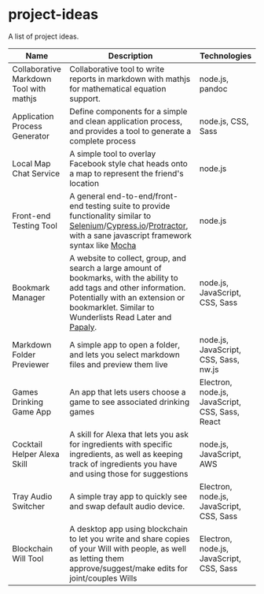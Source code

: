 # project-ideas
A list of project ideas.

| Name | Description | Technologies |
|------|-------------|--------------|
| Collaborative Markdown Tool with mathjs | Collaborative tool to write reports in markdown with mathjs for mathematical equation support.  | node.js, pandoc  |
| Application Process Generator | Define components for a simple and clean application process, and provides a tool to generate a complete process | node.js, CSS, Sass |
| Local Map Chat Service | A simple tool to overlay Facebook style chat heads onto a map to represent the friend's location | node.js |
| Front-end Testing Tool | A general end-to-end/front-end testing suite to provide functionality similar to [Selenium](http://www.seleniumhq.org/)/[Cypress.io](http://www.cypress.io/)/[Protractor](https://angular.github.io/protractor/#/), with a sane javascript framework syntax like [Mocha](http://mochajs.org/) | node.js |
| Bookmark Manager | A website to collect, group, and search a large amount of bookmarks, with the ability to add tags and other information. Potentially with an extension or bookmarklet. Similar to Wunderlists Read Later and [Papaly](https://papaly.com/). | node.js, JavaScript, CSS, Sass |
| Markdown Folder Previewer | A simple app to open a folder, and lets you select markdown files and preview them live | node.js, JavaScript, CSS, Sass, nw.js |
| Games Drinking Game App | An app that lets users choose a game to see associated drinking games | Electron, node.js, JavaScript, CSS, Sass, React |
| Cocktail Helper Alexa Skill | A skill for Alexa that lets you ask for ingredients with specific ingredients, as well as keeping track of ingredients you have and using those for suggestions | node.js, JavaScript, AWS |
| Tray Audio Switcher | A simple tray app to quickly see and swap default audio device. | Electron, node.js, JavaScript, CSS, Sass |
| Blockchain Will Tool | A desktop app using blockchain to let you write and share copies of your Will with people, as well as letting them approve/suggest/make edits for joint/couples Wills | Electron, node.js, JavaScript, CSS, Sass |
